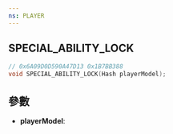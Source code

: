 ```yaml
---
ns: PLAYER
---
```

## SPECIAL_ABILITY_LOCK

```c
// 0x6A09D0D590A47D13 0x1B7BB388
void SPECIAL_ABILITY_LOCK(Hash playerModel);
```


## 參數
* **playerModel**: 

